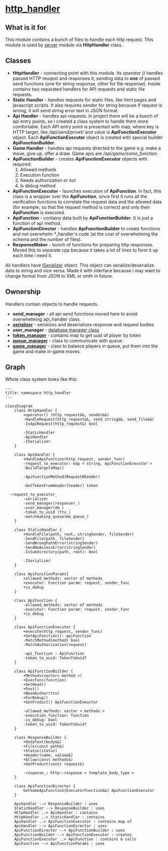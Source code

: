 # [http_handler](https://github.com/LeeDoor/hex_chess_backend/tree/main/src/http_handler)
## What is it for
This module contains a bunch of files to handle each http request. This module is used by [server](server.md) module via **HttpHandler** class.
## Classes
* **HttpHandler** - connecting point with this module. Its *operator ()* handles passed HTTP reuqest and responses it, sending data to **one** of passed send functions (one for string response, other for file response). Inside contains two separated handlers for API requests and static file requests.
* **Static Handler** - handles requests for static files, like html pages and javascript scripts. It also requires sender for string because if request is wrong, it will send string error text in JSON format.
* **Api Handler** - handles api requests. In project there will be a bunch of api entry points, so i created a class system to handle them more comfortable. Each API entry point is presented with map, where key is HTTP target, like */api/send/privet/* and value is **ApiFunctionExecutor** object. Each **ApiFunctionExecutor** object is created with special builder **ApiFunctionBuilder**.
* **Game Handler** - handles api requests directed to the game e.g. make a move, give up, offer a draw. Game apis are */api/game/some_function*.
* **ApiFunctionBuilder** - creates **ApiFunctionExecutor** objects with required:
    1. Allowed methods
    2. Execution function
    3. Needs authorization or not
    4. Is debug method
* **ApiFunctionExecutor** - launches execution of **ApiFunction**. In fact, this class is a wrapper over the **ApiFunction**, since first it runs all the verification functions to correlate the request data and the allowed data (for example, so that the request method is correct) and only then **ApiFunction** is executed.
* **ApiFunction** - contains data built by  **ApiFunctionBuilder**. It is just a function of api method.
* **ApiFunctionDirector** - handles **ApiFunctionBuilder** to create functions and not overwhelm \*_handler's code (at the cost of overwhelming the schema and the number of files).
* **ResponseMaker** - bunch of functions for preparing http responses. Moved this to separate cpp because it takes a lot of lines to form it up each time i need it.

All handlers have [ISerializer](serializer.md) object. This object can serialize/deserialize data to string and vice versa. Made it with interface because i may want to change format from JSON to XML or smth in future.

## Ownership
Handlers contain objects to handle requests.
* **send_manager** - all api send functions moved here to avoid overwhelming api_handler class.
* **[serializer](serializer.md)** - serializes and deserializes response and request bodies
* **user_manager** - [database manager class](user_manager.md)
* [**token_manager**](token_manager.md) - contains map to get uuid of player by token
* [**queue_manager**](queue_manager.md) - class to communicate with queue.
* [**game_manager**](game_manager.md) - class to balance players in queue, put them into the game and make in-game moves.
## Graph
Whole class system looks like this: 
```mermaid
---
title: namespace http_handler
---

classDiagram
    class HttpHandler {
        +operator() (http_request&&, sender&&)
        -HandleRequest(http_request&&, send_string&&, send_file&&)
        -IsApiRequest(http_request&) bool

        -StaticHandler
        -ApiHandler
        -ISerializer
    }

    class ApiHandler {
        +HandleApiFunction(http_request, sender_func)
        -request_to_executor: map < string, ApiFunctionExeuctor >
        -BuildTargetsMap()

        -ApiFunctionMethod(RequestNSender)

        -GetTokenFromHeader(header) token 

  -request_to_executor_      
        -serializer
        -send_manager(responser_)
        -user_manager(dm_)
        -token_to_uuid (ttu_)
        -matchmaking_queue(mm_queue_)
    }

    class StaticHandler {
        +HandleFile(path, root, stringSender, fileSender)
        -SendFile(path, fileSender)
        -SendWrongPathError(stringSender)
        -SendNoAccessError(stringSender)
        -IsSubdirectory(path, root): bool

        -ISerializer
    }

	class ApiFunctionParams{
		+allowed_methods: vector of methods
        +executor: Function param: request, sender_func
        +is_debug
	}

    class ApiFunction {
        -allowed_methods: vector of methods
        -executor: Function param: request, sender_func
	    +is_debug
	}

    class ApiFunctionExecutor {
        +execute(http_request, sender_func)
        +GetApiFunction(): apiFunction
        -MatchMethod(method) bool
        -MatchAuthorization(request)
        
        -api_function : ApiFunction
        -token_to_uuid: TokenToUuid?
    }

    class ApiFunctionBuilder {
        +Methods(vector< method >)
        +ExecFunc(function)
        +GetHead()
        +Post()
        +NeedAuthor(ttu)
        +ForDebug()
        +GetProduct() ApiFunctionExeuctor

        -allowed_methods: vector < methods >
        -execution_function: function
        -is_debug: bool
        -token_to_uuid: TokenToUuid?
    }

    class ResponseBuilder {
        +BodyText(body&&)
        +File(const path&)
        +Status(status)
        +Header(name, value&&)
        +Allow(const methods&)
        +GetProduct(const request&)

        -response_: http::response < template_body_type >
    }

    class ApiFunctionDirector {
		GetSomeApiFunction(ExecutorFunction&&) ApiFunctionExecutor
    }

    ApiHandler --> ResponseBuilder : uses
    StaticHandler --> ResponseBuilder : uses
    HttpHandler ..> ApiHandler : contains
    HttpHandler ..> StaticHandler : contains
    ApiHandler ..> ApiFunctionExecutor : contains map of
    ApiHandler --> ApiFunctionDirector : uses
    ApiFunctionDirector --> ApiFunctionBuilder : uses
    ApiFunctionBuilder --> ApiFunctionExecutor : creates
    ApiFunctionExecutor ..> ApiFunction : contains & calls
    ApiFunction --> ApiFunctionParams : uses

```
